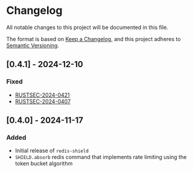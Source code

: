# Changelog

All notable changes to this project will be documented in this file.

The format is based on [Keep a Changelog](https://keepachangelog.com/en/1.1.0/),
and this project adheres to [Semantic Versioning](https://semver.org/spec/v2.0.0.html).

## [0.4.1] - 2024-12-10

### Fixed

- [RUSTSEC-2024-0421](https://rustsec.org/advisories/RUSTSEC-2024-0421)
- [RUSTSEC-2024-0407](https://rustsec.org/advisories/RUSTSEC-2024-0407)

## [0.4.0] - 2024-11-17

### Added

- Initial release of `redis-shield`
- `SHIELD.absorb` redis command that implements rate limiting using the token bucket algorithm

